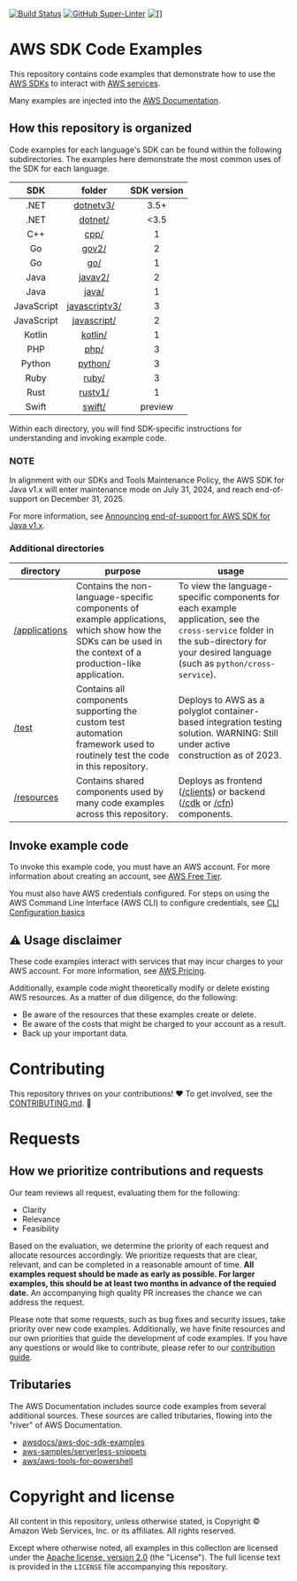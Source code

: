 [![Build Status](https://github.com/aws/aws-sdk-ruby/workflows/CI/badge.svg)](https://github.com/awsdocs/aws-doc-sdk-examples/actions)
[![GitHub Super-Linter](https://github.com/awsdocs/aws-doc-sdk-examples/actions/workflows/super-linter.yml/badge.svg)](https://github.com/marketplace/actions/super-linter)
![[]](https://img.shields.io/badge/license-MIT%2FApache--2.0-blue)

# AWS SDK Code Examples

This repository contains code examples that demonstrate how to use the [AWS SDKs](https://aws.amazon.com/developer/tools/) to interact with [AWS services](https://aws.amazon.com/products).

Many examples are injected into the [AWS Documentation](https://docs.aws.amazon.com).

## How this repository is organized

Code examples for each language's SDK can be found within the following subdirectories. The examples here demonstrate the most common uses of the SDK for each language.

|     SDK    |       folder      | SDK version |
|:----------:|:-----------------:|:-----------:|
| .NET       | [dotnetv3/](dotnetv3)         | 3.5+        |
| .NET       | [dotnet/](.dotnet)           | <3.5        |
| C++        | [cpp/](cpp)              | 1           |
| Go         | [gov2/](gov2)            | 2           |
| Go         | [go/](go)               | 1           |
| Java       | [javav2/](javav2)           | 2           |
| Java       | [java/](java)             | 1           |
| JavaScript | [javascriptv3/](javascriptv3)     | 3           |
| JavaScript | [javascript/](javascriptv)       | 2           |
| Kotlin     | [kotlin/](kotlin)           | 1             |
| PHP        | [php/](php)              | 3           |
| Python     | [python/](python)           | 3           |
| Ruby       | [ruby/](ruby)             | 3           |
| Rust       | [rustv1/](rustv1) | 1             |
| Swift      | [swift/](swift)            | preview           |

Within each directory, you will find SDK-specific instructions for understanding and invoking example code.

### NOTE
In alignment with our SDKs and Tools Maintenance Policy, the AWS SDK for Java v1.x will enter maintenance mode on July 31, 2024, and reach end-of-support on December 31, 2025.

For more information, see [Announcing end-of-support for AWS SDK for Java v1.x](https://aws.amazon.com/blogs/developer/announcing-end-of-support-for-aws-sdk-for-java-v1-x-on-december-31-2025/).


### Additional directories

| directory                     | purpose                                                                                                                                                     | usage                                                                                                                                                                                  |
|-------------------------------|-------------------------------------------------------------------------------------------------------------------------------------------------------------|----------------------------------------------------------------------------------------------------------------------------------------------------------------------------------------|
| [/applications](applications) | Contains the non-language-specific components of example applications, which show how the SDKs can be used in the context of a production-like application. | To view the language-specific components for each example application, see the `cross-service` folder in the sub-directory for your desired language (such as `python/cross-service`). |
| [/test](test)                 | Contains all components supporting the custom test automation framework used to routinely test the code in this repository.                                 | Deploys to AWS as a polyglot container-based integration testing solution. WARNING: Still under active construction as of 2023.                                                        |
| [/resources](resources)       | Contains shared components used by many code examples across this repository.                                                                               | Deploys as frontend ([/clients](/resources/clients)) or backend ([/cdk](/resources/cdk) or [/cfn](/resources/cfn)) components.                                                         


## Invoke example code

To invoke this example code, you must have an AWS account. For more information about creating an account, see [AWS Free Tier](https://aws.amazon.com/free/).

You must also have AWS credentials configured. For steps on using the AWS Command Line Interface (AWS CLI) to configure credentials, see [CLI Configuration basics](https://docs.aws.amazon.com/cli/latest/userguide/cli-configure-quickstart.html)

## ⚠️ Usage disclaimer

These code examples interact with services that may incur charges to your AWS account. For more information, see [AWS Pricing](https://aws.amazon.com/pricing/).

Additionally, example code might theoretically modify or delete existing AWS resources. As a matter of due diligence, do the following:

- Be aware of the resources that these examples create or delete.
- Be aware of the costs that might be charged to your account as a result.
- Back up your important data.

# Contributing

This repository thrives on your contributions! ❤️ To get involved, see the [CONTRIBUTING.md](CONTRIBUTING.md). 🙏

# Requests

## How we prioritize contributions and requests
Our team reviews all request, evaluating them for the following:
- Clarity
- Relevance
- Feasibility

Based on the evaluation, we determine the priority of each request and allocate resources accordingly. We prioritize requests that are clear, relevant, and can be completed in a reasonable amount of time. **All examples request should be made as early as possible. For larger examples, this should be at least two months in advance of the requied date.** An accompanying high quality PR increases the chance we can address the request.

Please note that some requests, such as bug fixes and security issues, take priority over new code examples. Additionally, we have finite resources and our own priorities that guide the development of code examples. If you have any questions or would like to contribute, please refer to our [contribution guide](https://github.com/awsdocs/aws-doc-sdk-examples/blob/main/CONTRIBUTING.md).


## Tributaries

The AWS Documentation includes source code examples from several additional sources. These sources are called tributaries, flowing into the "river" of AWS Documentation.

* [awsdocs/aws-doc-sdk-examples](https://github.com/awsdocs/aws-doc-sdk-examples)
* [aws-samples/serverless-snippets](https://github.com/aws-samples/serverless-snippets)
* [aws/aws-tools-for-powershell](https://github.com/aws/aws-tools-for-powershell)

# Copyright and license

All content in this repository, unless otherwise stated, is
Copyright © Amazon Web Services, Inc. or its affiliates. All rights reserved.

Except where otherwise noted, all examples in this collection are licensed under the [Apache
license, version 2.0](https://www.apache.org/licenses/LICENSE-2.0) (the "License"). The full
license text is provided in the `LICENSE` file accompanying this repository.
